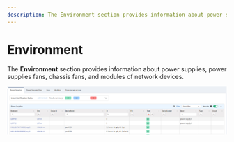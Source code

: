 ```yaml
---
description: The Environment section provides information about power supplies, power supplies fans, chassis fans, and modules of network devices.
---
```


# Environment

The **Environment** section provides information about power supplies, power
supplies fans, chassis fans, and modules of network devices.

![Environment](environment.png)
